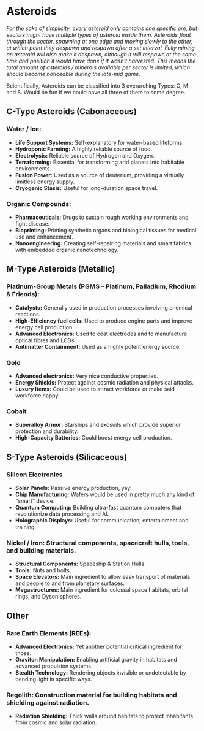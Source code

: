 # Asteroids

*For the sake of simplicity, every asteroid only contains one specific ore, but sectors might have multiple types of
asteroid inside them. Asteroids float through the sector, spawning at one edge and moving slowly to the other, at which
point they despawn and respawn after a set interval. Fully mining an asteroid will also make it despawn, although it
will respawn at the same time and position it would have done if it wasn't harvested. This means the total amount of
asteroids / minerals available per sector is limited, which should become noticeable during the late-mid game.*

Scientifically, Asteroids can be classified into 3 overarching Types: C, M and S. Would be fun if we could have all
three of them to some degree.

## C-Type Asteroids (Cabonaceous)

### Water / Ice:
- **Life Support Systems:** Self-explanatory for water-based lifeforms.
- **Hydroponic Farming:** A highly reliable source of food.
- **Electrolysis:** Reliable source of Hydrogen and Oxygen.
- **Terraforming:** Essential for transforming arid planets into habitable environments.
- **Fusion Power:** Used as a source of deuterium, providing a virtually limitless energy supply.
- **Cryogenic Stasis:** Useful for long-duration space travel.

### Organic Compounds:
- **Pharmaceuticals:** Drugs to sustain rough working environments and fight disease.
- **Bioprinting:** Printing synthetic organs and biological tissues for medical use and enhancement.
- **Nanoengineering:** Creating self-repairing materials and smart fabrics with embedded organic nanotechnology.

## M-Type Asteroids (Metallic)

### Platinum-Group Metals (PGMS – Platinum, Palladium, Rhodium & Friends):
- **Catalysts:** Generally used in production processes involving chemical reactions.
- **High-Efficiency fuel cells:** Used to produce engine parts and improve energy cell production.
- **Advanced Electronics:** Used to coat electrodes and to manufacture optical fibres and LCDs.
- **Antimatter Containment:** Used as a highly potent energy source.
  
### Gold
- **Advanced electronics:** Very nice conductive properties.
- **Energy Shields:** Protect against cosmic radiation and physical attacks.
- **Luxury Items:** Could be used to attract workforce or make said workforce happy.

### Cobalt
- **Superalloy Armor:** Starships and exosuits which provide superior protection and durability.
- **High-Capacity Batteries:** Could boost energy cell production.

## S-Type Asteroids (Silicaceous)

### Silicon Electronics
- **Solar Panels:** Passive energy production, yay!
- **Chip Manufacturing:** Wafers would be used in pretty much any kind of "smart" device.
- **Quantum Computing:** Building ultra-fast quantum computers that revolutionize data processing and AI.
- **Holographic Displays:** Useful for communication, entertainment and training.

### Nickel / Iron: Structural components, spacecraft hulls, tools, and building materials.
- **Structural Components:** Spaceship & Station Hulls
- **Tools:** Nuts and bolts.
- **Space Elevators:** Main ingredient to allow easy transport of materials and people to and from planetary surfaces.
- **Megastructures:** Main ingredient for colossal space habitats, orbital rings, and Dyson spheres.

## Other
### Rare Earth Elements (REEs):
- **Advanced Electronics:** Yet another potential critical ingredient for those.
- **Graviton Manipulation:** Enabling artificial gravity in habitats and advanced propulsion systems.
- **Stealth Technology:** Rendering objects invisible or undetectable by bending light in specific ways.
### Regolith: Construction material for building habitats and shielding against radiation.
- **Radiation Shielding:** Thick walls around habitats to protect inhabitants from cosmic and solar radiation.
